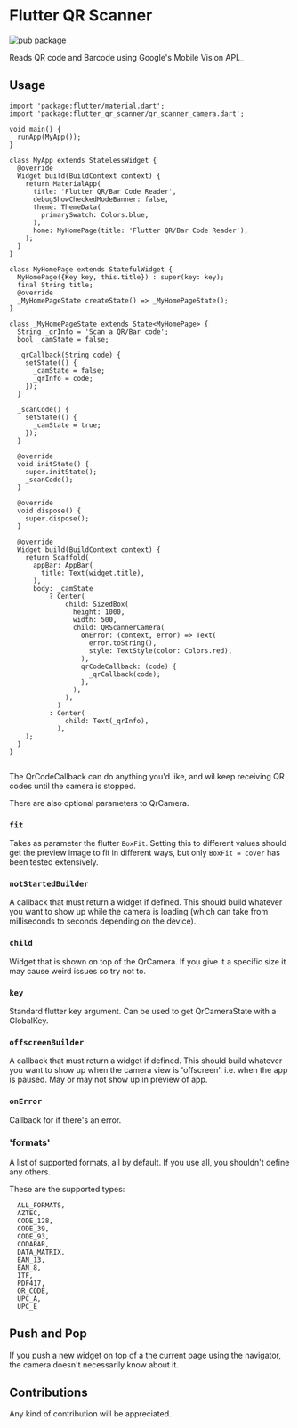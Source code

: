 # Flutter QR Scanner

![pub package][version_badge]

 Reads QR code and Barcode using Google's Mobile Vision API._

## Usage

```
import 'package:flutter/material.dart';
import 'package:flutter_qr_scanner/qr_scanner_camera.dart';

void main() {
  runApp(MyApp());
}

class MyApp extends StatelessWidget {
  @override
  Widget build(BuildContext context) {
    return MaterialApp(
      title: 'Flutter QR/Bar Code Reader',
      debugShowCheckedModeBanner: false,
      theme: ThemeData(
        primarySwatch: Colors.blue,
      ),
      home: MyHomePage(title: 'Flutter QR/Bar Code Reader'),
    );
  }
}

class MyHomePage extends StatefulWidget {
  MyHomePage({Key key, this.title}) : super(key: key);
  final String title;
  @override
  _MyHomePageState createState() => _MyHomePageState();
}

class _MyHomePageState extends State<MyHomePage> {
  String _qrInfo = 'Scan a QR/Bar code';
  bool _camState = false;

  _qrCallback(String code) {
    setState(() {
      _camState = false;
      _qrInfo = code;
    });
  }

  _scanCode() {
    setState(() {
      _camState = true;
    });
  }

  @override
  void initState() {
    super.initState();
    _scanCode();
  }

  @override
  void dispose() {
    super.dispose();
  }

  @override
  Widget build(BuildContext context) {
    return Scaffold(
      appBar: AppBar(
        title: Text(widget.title),
      ),
      body: _camState
          ? Center(
              child: SizedBox(
                height: 1000,
                width: 500,
                child: QRScannerCamera(
                  onError: (context, error) => Text(
                    error.toString(),
                    style: TextStyle(color: Colors.red),
                  ),
                  qrCodeCallback: (code) {
                    _qrCallback(code);
                  },
                ),
              ),
            )
          : Center(
              child: Text(_qrInfo),
            ),
    );
  }
}


```

The QrCodeCallback can do anything you'd like, and wil keep receiving QR codes
until the camera is stopped.

There are also optional parameters to QrCamera.

### `fit`

Takes as parameter the flutter `BoxFit`.
Setting this to different values should get the preview image to fit in
different ways, but only `BoxFit = cover` has been tested extensively.

### `notStartedBuilder`

A callback that must return a widget if defined.
This should build whatever you want to show up while the camera is loading (which can take
from milliseconds to seconds depending on the device).

### `child`

Widget that is shown on top of the QrCamera. If you give it a specific size it may cause
weird issues so try not to.

### `key`

Standard flutter key argument. Can be used to get QrCameraState with a GlobalKey.

### `offscreenBuilder`

A callback that must return a widget if defined.
This should build whatever you want to show up when the camera view is 'offscreen'.
i.e. when the app is paused. May or may not show up in preview of app.

### `onError`

Callback for if there's an error.

### 'formats'

A list of supported formats, all by default. If you use all, you shouldn't define any others.

These are the supported types:

```
  ALL_FORMATS,
  AZTEC,
  CODE_128,
  CODE_39,
  CODE_93,
  CODABAR,
  DATA_MATRIX,
  EAN_13,
  EAN_8,
  ITF,
  PDF417,
  QR_CODE,
  UPC_A,
  UPC_E
```

## Push and Pop

If you push a new widget on top of a the current page using the navigator, the camera doesn't
necessarily know about it.

## Contributions

Any kind of contribution will be appreciated.
 


[version_badge]: https://img.shields.io/pub/v/flutter_qr_scanner.svg